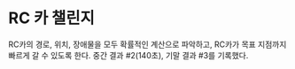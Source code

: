 # RC 카 챌린지

RC카의 경로, 위치, 장애물을 모두 확률적인 계산으로 파악하고, RC카가 목표 지점까지 빠르게 갈 수 있도록 한다.
중간 결과 #2(140초), 기말 결과 #3를 기록했다.
